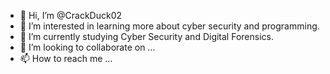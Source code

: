 - 👋 Hi, I’m @CrackDuck02
- 👀 I’m interested in learning more about cyber security and programming.
- 🌱 I’m currently studying Cyber Security and Digital Forensics.
- 💞️ I’m looking to collaborate on ...
- 📫 How to reach me ...

<!---
CrackDuck02/CrackDuck02 is a ✨ special ✨ repository because its `README.md` (this file) appears on your GitHub profile.
You can click the Preview link to take a look at your changes.
--->
